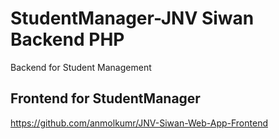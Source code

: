 # StudentManager-JNV Siwan Backend PHP
 Backend for Student Management


## Frontend for StudentManager

https://github.com/anmolkumr/JNV-Siwan-Web-App-Frontend
